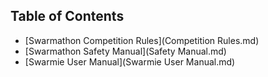 ## Table of Contents

- [Swarmathon Competition Rules](Competition Rules.md)
- [Swarmathon Safety Manual](Safety Manual.md)
- [Swarmie User Manual](Swarmie User Manual.md)
